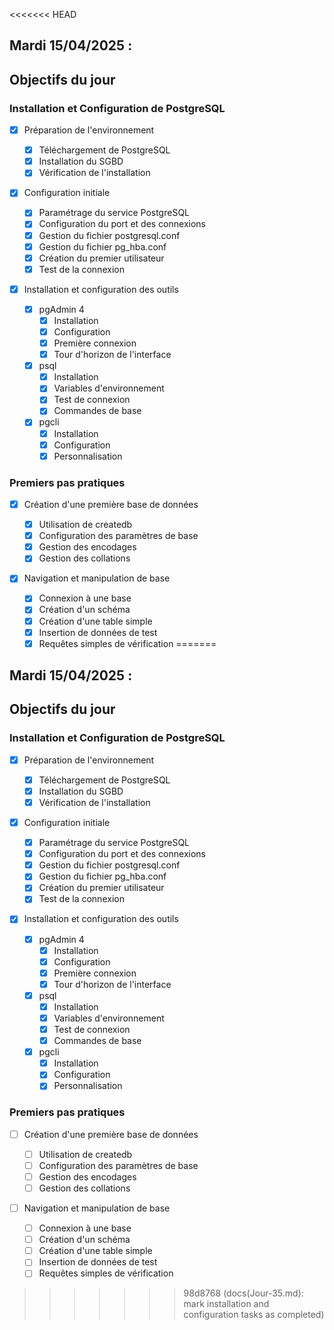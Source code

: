 <<<<<<< HEAD
## Mardi 15/04/2025 :

## Objectifs du jour

### Installation et Configuration de PostgreSQL

- [x] Préparation de l'environnement

  - [x] Téléchargement de PostgreSQL
  - [x] Installation du SGBD
  - [x] Vérification de l'installation

- [x] Configuration initiale

  - [x] Paramétrage du service PostgreSQL
  - [x] Configuration du port et des connexions
  - [x] Gestion du fichier postgresql.conf
  - [x] Gestion du fichier pg_hba.conf
  - [x] Création du premier utilisateur
  - [x] Test de la connexion

- [x] Installation et configuration des outils
  - [x] pgAdmin 4
    - [x] Installation
    - [x] Configuration
    - [x] Première connexion
    - [x] Tour d'horizon de l'interface
  - [x] psql
    - [x] Installation
    - [x] Variables d'environnement
    - [x] Test de connexion
    - [x] Commandes de base
  - [x] pgcli
    - [x] Installation
    - [x] Configuration
    - [x] Personnalisation

### Premiers pas pratiques

- [x] Création d'une première base de données

  - [x] Utilisation de createdb
  - [x] Configuration des paramètres de base
  - [x] Gestion des encodages
  - [x] Gestion des collations

- [x] Navigation et manipulation de base
  - [x] Connexion à une base
  - [x] Création d'un schéma
  - [x] Création d'une table simple
  - [x] Insertion de données de test
  - [x] Requêtes simples de vérification
=======
## Mardi 15/04/2025 :

## Objectifs du jour

### Installation et Configuration de PostgreSQL

- [x] Préparation de l'environnement

  - [x] Téléchargement de PostgreSQL
  - [x] Installation du SGBD
  - [x] Vérification de l'installation

- [x] Configuration initiale

  - [x] Paramétrage du service PostgreSQL
  - [x] Configuration du port et des connexions
  - [x] Gestion du fichier postgresql.conf
  - [x] Gestion du fichier pg_hba.conf
  - [x] Création du premier utilisateur
  - [x] Test de la connexion

- [x] Installation et configuration des outils
  - [x] pgAdmin 4
    - [x] Installation
    - [x] Configuration
    - [x] Première connexion
    - [x] Tour d'horizon de l'interface
  - [x] psql
    - [x] Installation
    - [x] Variables d'environnement
    - [x] Test de connexion
    - [x] Commandes de base
  - [x] pgcli
    - [x] Installation
    - [x] Configuration
    - [x] Personnalisation

### Premiers pas pratiques

- [ ] Création d'une première base de données

  - [ ] Utilisation de createdb
  - [ ] Configuration des paramètres de base
  - [ ] Gestion des encodages
  - [ ] Gestion des collations

- [ ] Navigation et manipulation de base
  - [ ] Connexion à une base
  - [ ] Création d'un schéma
  - [ ] Création d'une table simple
  - [ ] Insertion de données de test
  - [ ] Requêtes simples de vérification
>>>>>>> 98d8768 (docs(Jour-35.md): mark installation and configuration tasks as completed)
